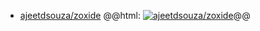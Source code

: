- [ajeetdsouza/zoxide](https://github.com/ajeetdsouza/zoxide)
  @@html: <a href="https://github.com/ajeetdsouza/zoxide/"><img src="https://github-readme-stats-astronomer.vercel.app/api/pin/?username=ajeetdsouza&repo=zoxide&theme=tokyonight" alt="ajeetdsouza/zoxide"/></a>@@